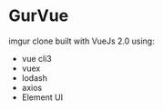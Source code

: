 # GurVue
imgur clone built with VueJs 2.0 using: 
- vue cli3
- vuex
- lodash 
- axios 
- Element UI


